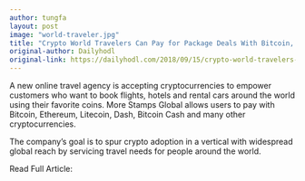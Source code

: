 ```yaml
---
author: tungfa
layout: post
image: "world-traveler.jpg"
title: "Crypto World Travelers Can Pay for Package Deals With Bitcoin, Ethereum, Litecoin, Dash, Dogecoin and More"
original-author: Dailyhodl
original-link: https://dailyhodl.com/2018/09/15/crypto-world-travelers-can-pay-for-package-deals-with-bitcoin-ethereum-litecoin-dash-dogecoin-and-more/
---
```


A new online travel agency is accepting cryptocurrencies to empower customers who want to book flights, hotels and rental cars around the world using their favorite coins. More Stamps Global allows users to pay with Bitcoin, Ethereum, Litecoin, Dash, Bitcoin Cash and many other cryptocurrencies.

The company’s goal is to spur crypto adoption in a vertical with widespread global reach by servicing travel needs for people around the world.

Read Full Article:
